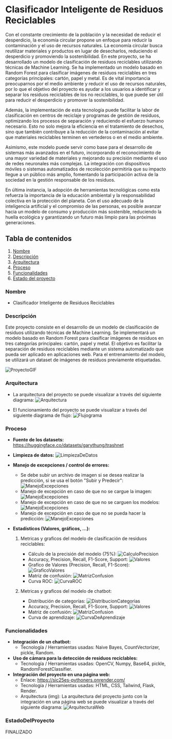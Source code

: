 # Clasificador Inteligente de Residuos Reciclables

Con el constante crecimiento de la población y la necesidad de reducir el desperdicio, la economía circular propone un enfoque para reducir la contaminación y el uso de recursos naturales. La economía circular busca reutilizar materiales y productos en lugar de desecharlos, reduciendo el desperdicio y promoviendo la sostenibilidad. En este proyecto, se ha desarrollado un modelo de clasificación de residuos reciclables utilizando técnicas de Machine Learning. Se ha implementado un modelo basado en Random Forest para clasificar imágenes de residuos reciclables en tres categorías principales: cartón, papel y metal. Es de vital importancia preocuparnos por el medio ambiente y reducir el uso de recursos naturales, por lo que el objetivo del proyecto es ayudar a los usuarios a identificar y separar los residuos reciclables de los no reciclables, lo que puede ser útil para reducir el desperdicio y promover la sostenibilidad.  

Además, la implementación de esta tecnología puede facilitar la labor de clasificación en centros de reciclaje y programas de gestión de residuos, optimizando los procesos de separación y reduciendo el esfuerzo humano necesario. Esto no solo mejora la eficiencia en el tratamiento de desechos, sino que también contribuye a la reducción de la contaminación al evitar que materiales reciclables terminen en vertederos o en el medio ambiente.  

Asimismo, este modelo puede servir como base para el desarrollo de sistemas más avanzados en el futuro, incorporando el reconocimiento de una mayor variedad de materiales y mejorando su precisión mediante el uso de redes neuronales más complejas. La integración con dispositivos móviles o sistemas automatizados de recolección permitiría que su impacto llegue a un público más amplio, fomentando la participación activa de la sociedad en la gestión responsable de los residuos.  

En última instancia, la adopción de herramientas tecnológicas como esta refuerza la importancia de la educación ambiental y la responsabilidad colectiva en la protección del planeta. Con el uso adecuado de la inteligencia artificial y el compromiso de las personas, es posible avanzar hacia un modelo de consumo y producción más sostenible, reduciendo la huella ecológica y garantizando un futuro más limpio para las próximas generaciones.

## Tabla de contenidos

1. [Nombre](#Nombre)
2. [Descripción](#descripción)
3. [Arquitectura](#Arquitectura)
4. [Proceso](#Proceso)
5. [Funcionalidades](#Funcionalidades)
6. [Estado del proyecto](#EstadoDelProyecto)

### Nombre
* Clasificador Inteligente de Residuos Reciclables

### Descripción
Este proyecto consiste en el desarrollo de un modelo de clasificación de residuos utilizando técnicas de Machine Learning. Se implementará un modelo basado en Random Forest para clasificar imágenes de residuos en tres categorías principales: cartón, papel y metal. El objetivo es facilitar la separación de residuos reciclables mediante un sistema automatizado que pueda ser aplicado en aplicaciones web. Para el entrenamiento del modelo, se utilizará un dataset de imágenes de residuos previamente etiquetadas.

![ProyectoGIF](img/ProyectoGIF.gif)

### Arquitectura
- La arquitectura del proyecto se puede visualizar a través del siguiente diagrama:
    ![Arquitectura](img/Arquitectura.png)

- El funcionamiento del proyecto se puede visualizar a través del siguiente diagrama de flujo:
    ![Flujograma](img/Flujograma.png)

### Proceso
* **Fuente de los datasets:** https://huggingface.co/datasets/garythung/trashnet

* **Limpieza de datos:**
    ![LimpiezaDeDatos](img/LimpiezaDeDatos.png)

* **Manejo de excepciones / control de errores:**
    - Se debe subir un archivo de imagen si se desea realizar la predicción, si se usa el botón "Subir y Predecir":
        ![ManejoExcepciones](img/ManejoExcepciones1.png)
    - Manejo de excepción en caso de que no se cargue la imagen:
        ![ManejoExcepciones](img/ManejoExcepciones2.jpeg)
    - Manejo de excepción en caso de que no se carguen los modelos:
        ![ManejoExcepciones](img/ManejoExcepciones4.jpeg)
    - Manejo de excepción en caso de que no se pueda hacer la predicción:
        ![ManejoExcepciones](img/ManejoExcepciones3.jpeg)

* **Estadísticos (Valores, gráficos, …):**
    1. Metricas y graficos del modelo de clasificación de residuos reciclables:
        - Cálculo de la precisión del modelo (75%):
            ![CalculoPrecision](img/CalculoPrecision.png)
        - Accuracy, Precision, Recall, F1-Score, Support:
            ![Valores](img/ValoresRR.png)
        - Grafico de Valores (Precision, Recall, F1-Score):
            ![GraficoValores](img/GraficoValores.png)
        - Matriz de confusión:
            ![MatrizConfusion](img/MatrizConfusionRR.png)
        - Curva ROC:
            ![CurvaROC](img/CurvaROC.png)
    
    2. Metricas y graficos del modelo de chatbot:
        - Distribución de categorías:
            ![DistribucionCategorias](img/DistribucionCategorias.png)
        - Accuracy, Precision, Recall, F1-Score, Support:
            ![Valores](img/ValoresCB.png)
        - Matriz de confusión:
            ![MatrizConfusion](img/MatrizConfusionCB.png)
        - Curva de aprendizaje:
            ![CurvaDeAprendizaje](img/CurvaDeAprendizaje.png)

### Funcionalidades

- **Integración de un chatbot:**
    - Tecnología / Herramientas usadas: Naive Bayes, CountVectorizer, pickle, Random.
- **Uso de cámara para la detección de residuos reciclables:**
    - Tecnología / Herramientas usadas: OpenCV, Numpy, Base64, pickle, RandomForestClassifier.
- **Integración del proyecto en una página web:**
    - Enlace: https://sic25es-pythoners.onrender.com/
    - Tecnología / Herramientas usadas: HTML, CSS, Tailwind, Flask, Render.
    - Arquitectura (img): La arquitectura del proyecto junto con la integración en una página web se puede visualizar a través del siguiente diagrama:
        ![ArquitecturaWeb](img/ArquitecturaWeb.png)

### EstadoDelProyecto
FINALIZADO